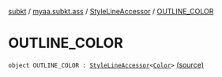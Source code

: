 [subkt](../../index.md) / [myaa.subkt.ass](../index.md) / [StyleLineAccessor](index.md) / [OUTLINE_COLOR](./-o-u-t-l-i-n-e_-c-o-l-o-r.md)

# OUTLINE_COLOR

`object OUTLINE_COLOR : `[`StyleLineAccessor`](index.md)`<`[`Color`](https://docs.oracle.com/javase/9/docs/api/java/awt/Color.html)`>` [(source)](https://github.com/Myaamori/SubKt/blob/0.1.7/src/main/kotlin/myaa/subkt/ass/parser.kt#L502)
